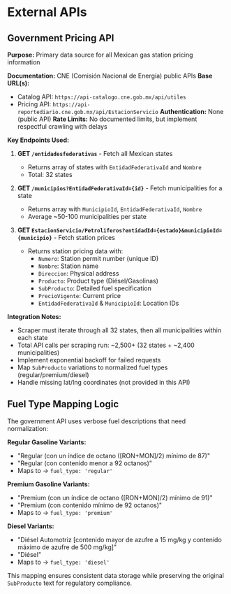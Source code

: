# External APIs

## Government Pricing API

**Purpose:** Primary data source for all Mexican gas station pricing information

**Documentation:** CNE (Comisión Nacional de Energía) public APIs
**Base URL(s):**

- Catalog API: `https://api-catalogo.cne.gob.mx/api/utiles`
- Pricing API: `https://api-reportediario.cne.gob.mx/api/EstacionServicio`
  **Authentication:** None (public API)
  **Rate Limits:** No documented limits, but implement respectful crawling with delays

**Key Endpoints Used:**

1. **GET `/entidadesfederativas`** - Fetch all Mexican states
   - Returns array of states with `EntidadFederativaId` and `Nombre`
   - Total: 32 states

2. **GET `/municipios?EntidadFederativaId={id}`** - Fetch municipalities for a state
   - Returns array with `MunicipioId`, `EntidadFederativaId`, `Nombre`
   - Average ~50-100 municipalities per state

3. **GET `EstacionServicio/Petroliferos?entidadId={estado}&municipioId={municipio}`** - Fetch station prices
   - Returns station pricing data with:
     - `Numero`: Station permit number (unique ID)
     - `Nombre`: Station name
     - `Direccion`: Physical address
     - `Producto`: Product type (Diésel/Gasolinas)
     - `SubProducto`: Detailed fuel specification
     - `PrecioVigente`: Current price
     - `EntidadFederativaId` & `MunicipioId`: Location IDs

**Integration Notes:**

- Scraper must iterate through all 32 states, then all municipalities within each state
- Total API calls per scraping run: ~2,500+ (32 states + ~2,400 municipalities)
- Implement exponential backoff for failed requests
- Map `SubProducto` variations to normalized fuel types (regular/premium/diesel)
- Handle missing lat/lng coordinates (not provided in this API)

## Fuel Type Mapping Logic

The government API uses verbose fuel descriptions that need normalization:

**Regular Gasoline Variants:**

- "Regular (con un índice de octano ([RON+MON]/2) mínimo de 87)"
- "Regular (con contenido menor a 92 octanos)"
- Maps to → `fuel_type: 'regular'`

**Premium Gasoline Variants:**

- "Premium (con un índice de octano ([RON+MON]/2) mínimo de 91)"
- "Premium (con contenido mínimo de 92 octanos)"
- Maps to → `fuel_type: 'premium'`

**Diesel Variants:**

- "Diésel Automotriz [contenido mayor de azufre a 15 mg/kg y contenido máximo de azufre de 500 mg/kg]"
- "Diésel"
- Maps to → `fuel_type: 'diesel'`

This mapping ensures consistent data storage while preserving the original `SubProducto` text for regulatory compliance.
